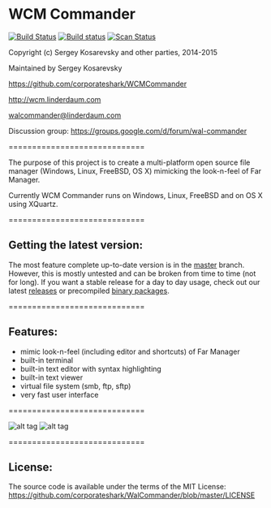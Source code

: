 WCM Commander
=============
[![Build Status](https://travis-ci.org/corporateshark/WalCommander.svg?branch=master)](https://travis-ci.org/corporateshark/WalCommander)
[![Build status](https://ci.appveyor.com/api/projects/status/ettn9b5m0130414n/branch/master)](https://ci.appveyor.com/project/corporateshark/walcommander/branch/master)
[![Scan Status](https://scan.coverity.com/projects/2933/badge.svg?flat=1)](https://scan.coverity.com/projects/2933)

Copyright (c) Sergey Kosarevsky and other parties, 2014-2015

Maintained by Sergey Kosarevsky

https://github.com/corporateshark/WCMCommander

http://wcm.linderdaum.com

walcommander@linderdaum.com

Discussion group: https://groups.google.com/d/forum/wal-commander

=============================

The purpose of this project is to create a multi-platform open source file manager (Windows, Linux, FreeBSD, OS X) mimicking the 
look-n-feel of Far Manager.

Currently WCM Commander runs on Windows, Linux, FreeBSD and on OS X using XQuartz.

=============================

Getting the latest version:
---------------------------

The most feature complete up-to-date version is in the [master](https://github.com/corporateshark/WalCommander/commits/master) branch.
However, this is mostly untested and can be broken from time to time (not for long).
If you want a stable release for a day to day usage, check out our latest [releases](https://github.com/corporateshark/WalCommander/releases) or
precompiled [binary packages](http://wcm.linderdaum.com/downloads).

=============================

Features:
---------

* mimic look-n-feel (including editor and shortcuts) of Far Manager
* built-in terminal
* built-in text editor with syntax highlighting
* built-in text viewer
* virtual file system (smb, ftp, sftp)
* very fast user interface

=============================

![alt tag](https://camo.githubusercontent.com/78a5803157bee9546aacbb56df325d7921f76c89/687474703a2f2f7777772e6c696e6465726461756d2e636f6d2f496d616765732f57616c436f6d6d616e6465722e706e67)
![alt tag](https://camo.githubusercontent.com/f467fa0d0a92dbf2debf0523b22ed1ad56b5b9ff/687474703a2f2f7777772e6c696e6465726461756d2e636f6d2f496d616765732f57616c436f6d6d616e6465725f4175746f636f6d706c6574652e706e67)

=============================

License:
--------

The source code is available under the terms of the MIT License: https://github.com/corporateshark/WalCommander/blob/master/LICENSE
